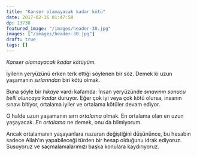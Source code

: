 ```yaml
---
title: "Kanser olamayacak kadar kötü"
date: 2017-02-16 01:47:58
dp: 13730
featured_image: "/images/header-30.jpg"
images: ["/images/header-30.jpg"]
draft: true
tags: []
---
```




*Kanser olamayacak kadar kötüyüm.*

İyilerin yeryüzünü erken terk ettiği söylenen bir söz. Demek ki uzun yaşamanın
*sırlarından* biri kötü olmak. 

Buna şöyle bir *hikaye* vardı kafamda: İnsan yeryüzünde *sınavının sonucu belli
oluncaya kadar* duruyor. Eğer çok iyi veya çok kötü olursa, insanın sınavı
bitiyor, ortalama iyiler ve ortalama kötüler devam ediyor. 

O halde uzun yaşamanın sırrı *ortalama* olmak. En ortalama olan en uzun
yaşayacak. *En ortalama* ne demek, onu da bilmiyorum. 

Ancak ortalamanın yaşayanlara nazaran değiştiğini düşününce, bu hesabın sadece
Allah'ın yapabileceği türden bir hesap olduğunu idrak ediyoruz. Susuyoruz ve
saçmalamalarımızı başka konulara kaydırıyoruz. 




